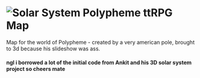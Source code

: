 # ![Solar System](https://ankitjha2603.github.io/solar-system3D/image/solar-system.png) Polypheme ttRPG Map

Map for the world of Polypheme - created by a very american pole, brought to 3d because his slideshow was ass. 

#### ngl i borrowed a lot of the initial code from Ankit and his 3D solar system project so cheers mate
